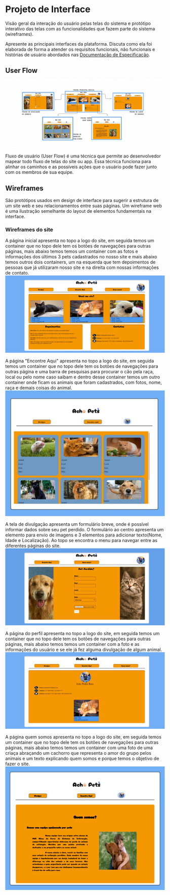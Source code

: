 
# Projeto de Interface

Visão geral da interação do usuário pelas telas do sistema e protótipo interativo das telas com as funcionalidades que fazem parte do sistema (wireframes).

 Apresente as principais interfaces da plataforma. Discuta como ela foi elaborada de forma a atender os requisitos funcionais, não funcionais e histórias de usuário abordados nas <a href="2-Especificação do Projeto.md"> Documentação de Especificação</a>.

## User Flow

![Exemplo de UserFlow](img/userflowsite.jpg)

Fluxo de usuário (User Flow) é uma técnica que permite ao desenvolvedor mapear todo fluxo de telas do site ou app. Essa técnica funciona para alinhar os caminhos e as possíveis ações que o usuário pode fazer junto com os membros de sua equipe.


## Wireframes

São protótipos usados em design de interface para sugerir a estrutura de um site web e seu relacionamentos entre suas páginas. Um wireframe web é uma ilustração semelhante do layout de elementos fundamentais na interface.

### Wireframes do site

A página inicial apresenta no topo a logo do site, em seguida temos um container que no topo dele tem os botões de navegações para outras páginas, mais abaixo temos temos um container com as fotos e informações dos últimos 3 pets cadastrados no nosso site e mais abaixo temos outros dois containers, um na esquerda que tem depoimentos de pessoas que já utilizaram nosso site e na direita com nossas informações de contato.
![Pagina inicial](img/paginainicial.jpg)

A página "Encontre Aqui" apresenta no topo a logo do site, em seguida temos um container que no topo dele tem os botões de navegações para outras página e uma barra de pesquisas para procurar o cão pela raça, local ou pelo nome caso saibam e dentro desse container temos um outro container onde ficam os animais que foram cadastrados, com fotos, nome, raça e demais coisas do animal.
![Pagina Encontre Aqui](img/paginaencontre.jpg)

A tela de divulgação apresenta um formulário breve, onde é possível informar dados sobre seu pet perdido. O formulário ao centro apresenta um elemento para envio de imagens e 3 elementos para adicionar texto(Nome, Idade e Localização). Ao topo se encontra o menu para navegar entre as diferentes páginas do site.
![Pagina divulgue Aqui](img/paginadivulgue.jpg)

A página do perfil apresenta no topo a logo do site, em seguida temos um container que no topo dele tem os botões de navegações para outras páginas, mais abaixo temos temos um container com a foto e as informações do usuário e se ele já fez alguma divulgação de algum animal.
![Pagina Encontre Aqui](img/paginaperfil.jpg)

A página quem somos apresenta no topo a logo do site, em seguida temos um container que no topo dele tem os botões de navegações para outras páginas, mais abaixo temos temos um container com uma foto de uma criaça abraçando um cachorro que representa o amor do grupo pelos animais e um texto explicando quem somos e porque temos o objetivo de fazer o site.
![Pagina Quem Somos](img/paginaquemsomos.jpg)



